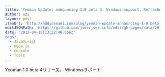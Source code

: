 ```yaml
---
title: 'Yeoman Update: announcing 1.0 beta 4, Windows support, Refreshed Angular, Backbone, Ember generators and more.'
author: azu
layout: post
itemUrl: 'http://addyosmani.com/blog/yeoman-update-announcing-1-0-beta-4/'
editJSONPath: 'https://github.com/jser/jser.info/edit/gh-pages/data/2013/04/index.json'
date: '2013-04-15T13:22:40.656Z'
tags:
  - JavaScript
  - node.js
  - console
  - Tools
---
```

Yeoman 1.0 beta 4リリース。
Windowsサポート
